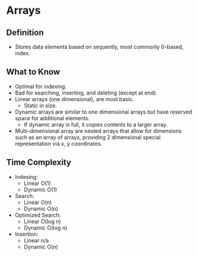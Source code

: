 # Arrays

## Definition
- Stores data elements based on sequently, most commonly 0-based, index.

## What to Know
- Optimal for indexing.
- Bad for searching, inserting, and deleting (except at end).
- Linear arrays (one dimensional), are most basic.
    - Static in size.
- Dynamic arrays are similar to one dimensional arrays but have reserved space for additional elements.
    - If dynamic array is full, it copies contents to a larger array.
- Multi-dimensional array are nested arrays that allow for dimensions such as an array of arrays, providing 2 dimensional special representation via x, y coordinates.

## Time Complexity
- Indexing:
    - Linear O(1)
    - Dynamic O(1)
- Search:
    - Linear O(n)
    - Dynamic O(n)
- Optimized Search:
    - Linear O(log n)
    - Dynamic O(log n)
- Insertion:
    - Linear n/a
    - Dynamic O(n)
